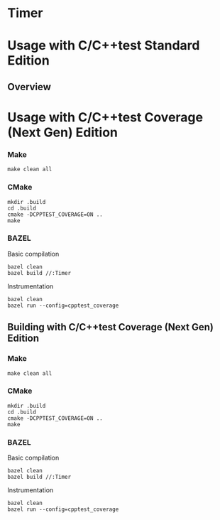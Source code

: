 # Timer

# Usage with C/C++test Standard Edition
## Overview

# Usage with C/C++test Coverage (Next Gen) Edition

### Make
```
make clean all
```
### CMake
```
mkdir .build
cd .build
cmake -DCPPTEST_COVERAGE=ON ..
make
```
### BAZEL
Basic compilation
```
bazel clean
bazel build //:Timer
```
Instrumentation
```
bazel clean
bazel run --config=cpptest_coverage
```

## Building with C/C++test Coverage (Next Gen) Edition
### Make
```
make clean all
```
### CMake
```
mkdir .build
cd .build
cmake -DCPPTEST_COVERAGE=ON ..
make
```
### BAZEL
Basic compilation
```
bazel clean
bazel build //:Timer
```
Instrumentation
```
bazel clean
bazel run --config=cpptest_coverage
```